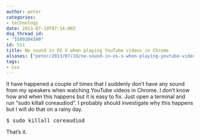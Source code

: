 ```yaml
---
author: peter
categories:
- technology
date: 2013-07-19T07:14:00Z
dsq_thread_id:
- "5509304390"
id: 511
title: No sound in OS X when playing YouTube videos in Chrome
aliases: ["peter/2013/07/19/no-sound-in-os-x-when-playing-youtube-videos-in-chrome/"]
tags:
- osx
---
```


It have happened a couple of times that I suddenly don’t have any sound from my speakers when watching YouTube videos in Chrome. I don’t know how and when this happens but it is easy to fix. Just open a terminal and run “sudo killall coreaudiod”. I probably should investigate why this happens but I will do that on a rainy day.

<pre class="brush: bash; title: ; notranslate" title="">$ sudo killall coreaudiod
</pre>

That’s it.
